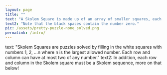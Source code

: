 ```yaml
---
layout: page
title: ""
text: "A Skolem Square is made up of an array of smaller squares, each with a number inside. To be a Skolem Square, the numbers that form the rows and columns must themselves be Skolem Sequences."
text2: "Note that the black spaces contain the number zero."
pic: /assets/pretty-puzzle-none_solved.png
permalink: /intro/
---
```

text: "Skolem Squares are puzzles solved by filling in the white squares with numbers 1, 2, ...n where n is the largest allowed number. Each row and column can have at most two of any number."
text2: In addition, each row and column in the Skolem square must be a Skolem sequence, more on that below!
